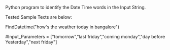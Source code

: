 Python program to identify the Date Time words in the Input String.

Tested Sample Texts are below:

FindDatetime("how's the weather today in bangalore")

#Input_Parameters = ["tomorrow","last friday","coming monday","day before Yesterday","next friday"]
